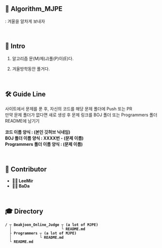 ## 🍗 Algorithm_MJPE
: 겨울을 알차게 보내자

<br>

## 🎈 Intro

1. 알고리즘 문(M)제(J)풀(P)이(E)다.

2. 겨울방학동안 풀거다.

<br>

## 🛠 Guide Line
사이트에서 문제를 푼 후, 자신의 코드를 해당 문제 폴더에 Push 또는 PR<br>
만약 문제 폴더가 없다면 새로 생성 후 문제 링크를 BOJ 폴더 또는 Programmers 폴더 README에 남기기<br><br>
<b>코드 이름 양식 : (본인 깃허브 닉네임)<br>
BOJ 폴더 이름 양식 : XXXX번 - (문제 이름)<br>
Programmers 폴더 이름 양식 : (문제 이름)<br>

<br>

## 👫 Contributor

* 🧗‍♂️ LeeMir
* 🧗‍♀️ BaDa

<br>

## 🎓 Directory
```
/ ┬ Beakjoon_Online_Judge ┬ (a lot of MJPE)
  │                       └ README.md
  ├ Programmers ┬ (a lot of MJPE)
  │             └ README.md
  └ README.md
```
